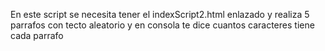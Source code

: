 En este script se necesita tener el indexScript2.html enlazado y realiza 5 parrafos con tecto aleatorio y en consola te dice cuantos caracteres tiene cada parrafo